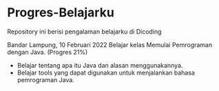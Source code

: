 # Progres-Belajarku
Repository ini berisi pengalaman belajarku di Dicoding

Bandar Lampung, 10 Februari 2022
Belajar kelas Memulai Pemrograman dengan Java. (Progres 21%)
  * Belajar tentang apa itu Java dan alasan menggunakannya.
  * Belajar tools yang dapat digunakan untuk menjalankan bahasa pemrograman Java.
